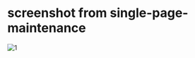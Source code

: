 # screenshot from single-page-maintenance
![1](https://user-images.githubusercontent.com/54024035/146098105-d901e829-1bbe-4283-940c-78916168ffc2.png)

